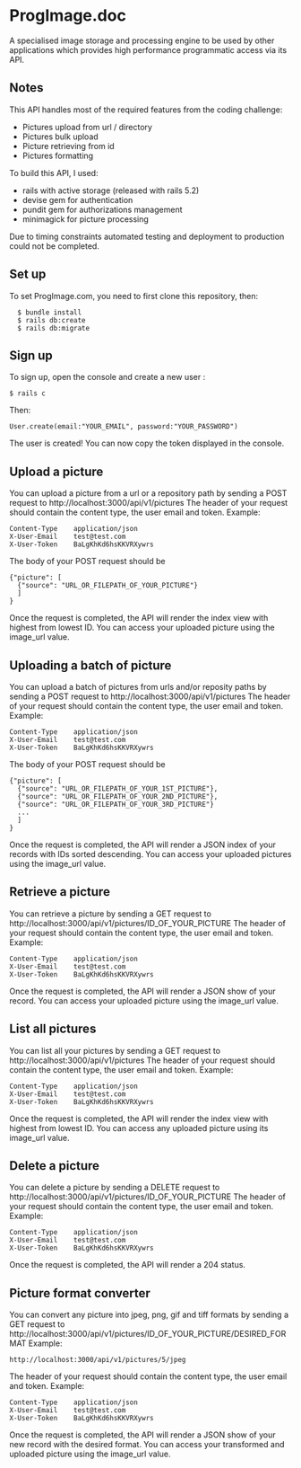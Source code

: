 # ProgImage.doc
A specialised image storage and processing engine to be used by other applications which provides high performance programmatic access via its API.

## Notes
This API handles most of the required features from the coding challenge:
* Pictures upload from url / directory
* Pictures bulk upload
* Picture retrieving from id
* Pictures formatting

To build this API, I used:
* rails with active storage (released with rails 5.2)
* devise gem for authentication
* pundit gem for authorizations management
* minimagick for picture processing

Due to timing constraints automated testing and deployment to production could not be completed.


## Set up
To set ProgImage.com, you need to first clone this repository, then:
```
  $ bundle install
  $ rails db:create
  $ rails db:migrate
```


## Sign up
To sign up, open the console and create a new user :
```
$ rails c
```
Then:
```
User.create(email:"YOUR_EMAIL", password:"YOUR_PASSWORD")
```
The user is created! You can now copy the token displayed in the console.


## Upload a picture
You can upload a picture from a url or a repository path by sending a POST request to http://localhost:3000/api/v1/pictures
The header of your request should contain the content type, the user email and token.
Example:
```
Content-Type    application/json
X-User-Email    test@test.com
X-User-Token    BaLgKhKd6hsKKVRXywrs
```

The body of your POST request should be
```
{"picture": [
  {"source": "URL_OR_FILEPATH_OF_YOUR_PICTURE"}
  ]
}

```

Once the request is completed, the API will render the index view with highest from lowest ID.
You can access your uploaded picture using the image_url value.


## Uploading a batch of picture
You can upload a batch of pictures from urls and/or reposity paths by sending a POST request to http://localhost:3000/api/v1/pictures
The header of your request should contain the content type, the user email and token.
Example:
```
Content-Type    application/json
X-User-Email    test@test.com
X-User-Token    BaLgKhKd6hsKKVRXywrs
```

The body of your POST request should be
```
{"picture": [
  {"source": "URL_OR_FILEPATH_OF_YOUR_1ST_PICTURE"},
  {"source": "URL_OR_FILEPATH_OF_YOUR_2ND_PICTURE"},
  {"source": "URL_OR_FILEPATH_OF_YOUR_3RD_PICTURE"}
  ...
  ]
}

```

Once the request is completed, the API will render a JSON index of your records with IDs sorted descending.
You can access your uploaded pictures using the image_url value.


## Retrieve a picture
You can retrieve a picture by sending a GET request to http://localhost:3000/api/v1/pictures/ID_OF_YOUR_PICTURE
The header of your request should contain the content type, the user email and token.
Example:
```
Content-Type    application/json
X-User-Email    test@test.com
X-User-Token    BaLgKhKd6hsKKVRXywrs
```

Once the request is completed, the API will render a JSON show of your record.
You can access your uploaded picture using the image_url value.


## List all pictures
You can list all your pictures by sending a GET request to http://localhost:3000/api/v1/pictures
The header of your request should contain the content type, the user email and token.
Example:
```
Content-Type    application/json
X-User-Email    test@test.com
X-User-Token    BaLgKhKd6hsKKVRXywrs
```

Once the request is completed, the API will render the index view with highest from lowest ID.
You can access any uploaded picture using its image_url value.


## Delete a picture
You can delete a picture by sending a DELETE request to http://localhost:3000/api/v1/pictures/ID_OF_YOUR_PICTURE
The header of your request should contain the content type, the user email and token.
Example:
```
Content-Type    application/json
X-User-Email    test@test.com
X-User-Token    BaLgKhKd6hsKKVRXywrs
```

Once the request is completed, the API will render a 204 status.


## Picture format converter
You can convert any picture into jpeg, png, gif and tiff formats by sending a GET request to http://localhost:3000/api/v1/pictures/ID_OF_YOUR_PICTURE/DESIRED_FORMAT
Example:
```
http://localhost:3000/api/v1/pictures/5/jpeg
```


The header of your request should contain the content type, the user email and token.
Example:
```
Content-Type    application/json
X-User-Email    test@test.com
X-User-Token    BaLgKhKd6hsKKVRXywrs
```

Once the request is completed, the API will render a JSON show of your new record with the desired format.
You can access your transformed and uploaded picture using the image_url value.
